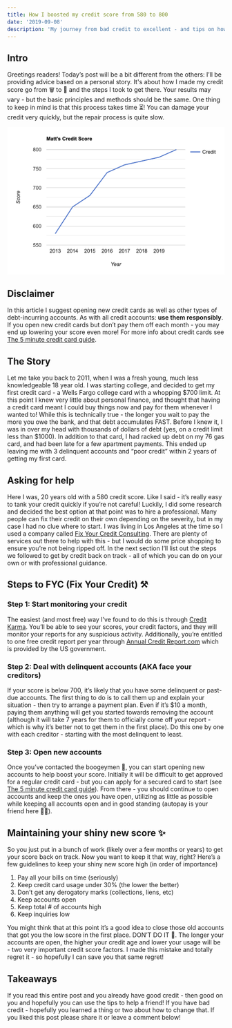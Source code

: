 ```yaml
---
title: How I boosted my credit score from 580 to 800
date: '2019-09-08'
description: 'My journey from bad credit to excellent - and tips on how to make the jump.'
---
```


## Intro

Greetings readers! Today’s post will be a bit different from the others: I’ll be providing advice based on a personal story. It's about how I made my credit score go from 🗑️ to 🚀 and the steps I took to get there. Your results may vary - but the basic principles and methods should be the same. One thing to keep in mind is that this process takes time ⏳! You can damage your credit very quickly, but the repair process is quite slow.

![Matt Credit Score](./matt-credit-score.png)

## Disclaimer

In this article I suggest opening new credit cards as well as other types of debt-incurring accounts. As with all credit accounts: **use them responsibly**. If you open new credit cards but don’t pay them off each month - you may end up lowering your score even more! For more info about credit cards see [The 5 minute credit card guide](/credit-card-rewards).

## The Story

Let me take you back to 2011, when I was a fresh young, much less knowledgeable 18 year old. I was starting college, and decided to get my first credit card - a Wells Fargo college card with a whopping $700 limit. At this point I knew very little about personal finance, and thought that having a credit card meant I could buy things now and pay for them whenever I wanted to! While this is technically true - the longer you wait to pay the more you owe the bank, and that debt accumulates FAST. Before I knew it, I was in over my head with thousands of dollars of debt (yes, on a credit limit less than $1000). In addition to that card, I had racked up debt on my 76 gas card, and had been late for a few apartment payments. This ended up leaving me with 3 delinquent accounts and “poor credit” within 2 years of getting my first card.

## Asking for help

Here I was, 20 years old with a 580 credit score. Like I said - it’s really easy to tank your credit quickly if you’re not careful! Luckily, I did some research and decided the best option at that point was to hire a professional. Many people can fix their credit on their own depending on the severity, but in my case I had no clue where to start. I was living in Los Angeles at the time so I used a company called [Fix Your Credit Consulting](http://www.fixyourcreditconsulting.com/). There are plenty of services out there to help with this - but I would do some price shopping to ensure you’re not being ripped off. In the next section I’ll list out the steps we followed to get by credit back on track - all of which you can do on your own or with professional guidance.

## Steps to FYC (Fix Your Credit) ⚒️

### Step 1: Start monitoring your credit

The easiest (and most free) way I’ve found to do this is through [Credit Karma](https://www.creditkarma.com/). You’ll be able to see your scores, your credit factors, and they will monitor your reports for any suspicious activity. Additionally, you’re entitled to one free credit report per year through [Annual Credit Report.com](https://www.annualcreditreport.com/index.action) which is provided by the US government.

### Step 2: Deal with delinquent accounts (AKA face your creditors)

If your score is below 700, it’s likely that you have some delinquent or past-due accounts. The first thing to do is to call them up and explain your situation - then try to arrange a payment plan. Even if it’s \$10 a month, paying them anything will get you started towards removing the account (although it will take 7 years for them to officially come off your report - which is why it’s better not to get them in the first place). Do this one by one with each creditor - starting with the most delinquent to least.

### Step 3: Open new accounts

Once you’ve contacted the boogeymen 🧟, you can start opening new accounts to help boost your score. Initially it will be difficult to get approved for a regular credit card - but you can apply for a secured card to start (see [The 5 minute credit card guide](/credit-card-rewards)). From there - you should continue to open accounts and keep the ones you have open, utilizing as little as possible while keeping all accounts open and in good standing (autopay is your friend here 👯‍♂️).

## Maintaining your shiny new score ✨

So you just put in a bunch of work (likely over a few months or years) to get your score back on track. Now you want to keep it that way, right? Here’s a few guidelines to keep your shiny new score high (in order of importance)

1. Pay all your bills on time (seriously)
2. Keep credit card usage under 30% (the lower the better)
3. Don’t get any derogatory marks (collections, liens, etc)
4. Keep accounts open
5. Keep total # of accounts high
6. Keep inquiries low

You might think that at this point it’s a good idea to close those old accounts that got you the low score in the first place. DON’T DO IT 🚫. The longer your accounts are open, the higher your credit age and lower your usage will be - two very important credit score factors. I made this mistake and totally regret it - so hopefully I can save you that same regret!

## Takeaways

If you read this entire post and you already have good credit - then good on you and hopefully you can use the tips to help a friend! If you have bad credit - hopefully you learned a thing or two about how to change that. If you liked this post please share it or leave a comment below!

